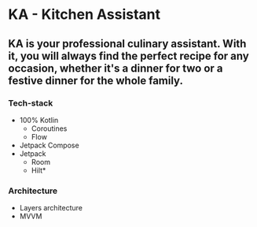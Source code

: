 # KA - Kitchen Assistant

KA is your professional culinary assistant. With it, you will always find the perfect recipe for any occasion, whether it's a dinner for two or a festive dinner for the whole family.
---
### Tech-stack
* 100% Kotlin 
    * Coroutines
    * Flow
* Jetpack Compose
* Jetpack
    * Room
    * Hilt*
### Architecture
* Layers architecture
* MVVM
